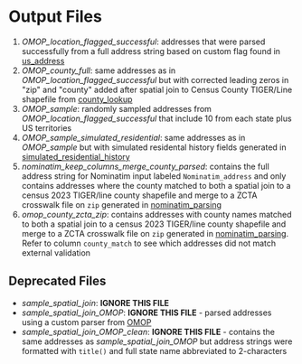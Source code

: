 # Output Files

1. *OMOP_location_flagged_successful*: addresses that were parsed successfully from a full address string based on custom flag found in [us_address](https://github.com/brian-cy-chang/CLAD_Geospatial/blob/main/notebooks/usaddress.ipynb)
2. *OMOP_county_full*: same addresses as in *OMOP_location_flagged_successful* but with corrected leading zeros in "zip" and "county" added after spatial join to Census County TIGER/Line shapefile from [county_lookup](https://github.com/brian-cy-chang/CLAD_Geospatial/blob/main/notebooks/county_lookup.ipynb)
3. *OMOP_sample*: randomly sampled addresses from *OMOP_location_flagged_successful* that include 10 from each state plus US territories
4. *OMOP_sample_simulated_residential*: same addresses as in *OMOP_sample* but with simulated residental history fields generated in [simulated_residential_history](https://github.com/brian-cy-chang/CLAD_Geospatial/blob/main/notebooks/simulated_residential_history.ipynb)
5. *nominatim_keep_columns_merge_county_parsed*: contains the full address string for Nominatim input labeled `Nominatim_address` and only contains addresses where the county matched to both a spatial join to a census 2023 TIGER/line county shapefile and merge to a ZCTA crosswalk file on `zip` generated in [nominatim_parsing](https://github.com/brian-cy-chang/CLAD_Geospatial/blob/main/notebooks/nominatim_parsing.ipynb)
6. *omop_county_zcta_zip*: contains addresses with county names matched to both a spatial join to a census 2023 TIGER/line county shapefile and merge to a ZCTA crosswalk file on `zip` generated in [nominatim_parsing](https://github.com/brian-cy-chang/CLAD_Geospatial/blob/main/notebooks/nominatim_parsing.ipynb). Refer to column `county_match` to see which addresses did not match external validation

## Deprecated Files

* *sample_spatial_join*: **IGNORE THIS FILE**
* *sample_spatial_join_OMOP*: **IGNORE THIS FILE** - parsed addresses using a custom parser from [OMOP](https://github.com/brian-cy-chang/CLAD_Geospatial/blob/main/notebooks/OMOP.ipynb) 
* *sample_spatial_join_OMOP_clean*: **IGNORE THIS FILE** - contains the same addresses as *sample_spatial_join_OMOP* but address strings were formatted with `title()` and full state name abbreviated to 2-characters 